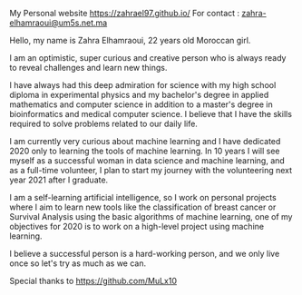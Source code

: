 My Personal website https://zahrael97.github.io/
For contact : zahra-elhamraoui@um5s.net.ma


Hello, my name is Zahra Elhamraoui, 22 years old Moroccan girl.

I am an optimistic, super curious and creative person who is always ready to reveal challenges and learn new things.

I have always had this deep admiration for science with my high school diploma in experimental physics and my bachelor's degree in applied mathematics and computer science in addition to a master's degree in bioinformatics and medical computer science.
I believe that I have the skills required to solve problems related to our daily life.

I am currently very curious about machine learning and I have dedicated 2020 only to learning the tools of machine learning. In 10 years I will see myself as a successful woman in data science and machine learning, and as a full-time volunteer, I plan to start my journey with the volunteering next year 2021 after I graduate.

I am a self-learning artificial intelligence, so I work on personal projects where I aim to learn new tools like the classification of breast cancer or Survival Analysis using the basic algorithms of machine learning, one of my objectives for 2020 is to work on a high-level project using machine learning.

I believe a successful person is a hard-working person, and we only live once so let's try as much as we can.

Special thanks to https://github.com/MuLx10
